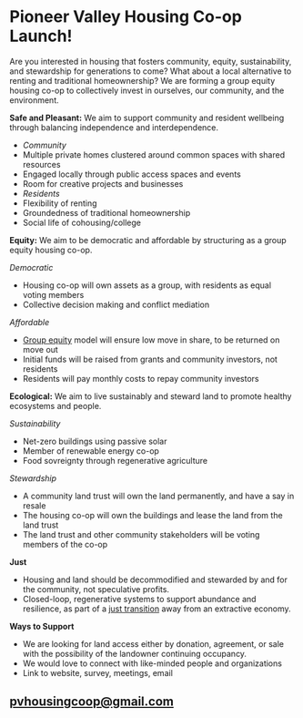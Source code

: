 # Pioneer Valley Housing Co-op Launch!

Are you interested in housing that fosters community, equity, sustainability, and stewardship for generations to come? What about a local alternative to renting and traditional homeownership? We are forming a group equity housing co-op to collectively invest in ourselves, our community, and the environment.

**Safe and Pleasant:** We aim to support community and resident wellbeing through balancing independence and interdependence.
 * *Community*
  * Multiple private homes clustered around common spaces with shared resources  
  * Engaged locally through public access spaces and events
  * Room for creative projects and businesses
 * *Residents*
  * Flexibility of renting
  * Groundedness of traditional homeownership 
  * Social life of cohousing/college

**Equity:** We aim to be democratic and affordable by structuring as a group equity housing co-op. 
 
*Democratic*
* Housing co-op will own assets as a group, with residents as equal voting members
* Collective decision making and conflict mediation

*Affordable* 
* [Group equity](https://www.nasco.coop/development/handbook/equity) model will ensure low move in share, to be returned on move out
* Initial funds will be raised from grants and community investors, not residents
* Residents will pay monthly costs to repay community investors

**Ecological:** We aim to live sustainably and steward land to promote healthy ecosystems and people.

*Sustainability*
* Net-zero buildings using passive solar 
* Member of renewable energy co-op
* Food sovreignty through regenerative agriculture 

*Stewardship*
* A community land trust will own the land permanently, and have a say in resale
* The housing co-op will own the buildings and lease the land from the land trust
* The land trust and other community stakeholders will be voting members of the co-op 

**Just**
* Housing and land should be decommodified and stewarded by and for the community, not speculative profits.
* Closed-loop, regenerative systems to support abundance and resilience, as part of a [just transition](https://movementgeneration.org/wp-content/uploads/2016/11/JT_booklet_English_SPREADs_web.pdf) away from an extractive economy.

**Ways to Support**
* We are looking for land access either by donation, agreement, or sale with the possibility of the landowner continuing occupancy. 
* We would love to connect with like-minded people and organizations
* Link to website, survey, meetings, email 

## [pvhousingcoop@gmail.com](pvhousingcoop@gmail.com)
